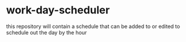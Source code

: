 # work-day-scheduler
this repository will contain a schedule that can be added to or edited to schedule out the day by the hour
